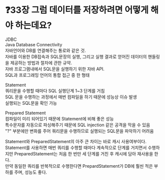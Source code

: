 # ❓33장 그럼 데이터를 저장하려면 어떻게 해야 하는데요?
JDBC<br>
Java Database Connectivity<br>
자바언어와 DB를 연결해주는 통로와 같은 것.<br>
자바를 이용한 DB접속과 SQL문장의 실행, 그리고 실행 결과로 얻어진 데이터의 핸들링을 제공하는 방법과 절차에 관한 규약.<br>
자바 프로그램내에서 SQL문을 실행하기 위한 자바 API.<br>
SQL과 프로그래밍 언어의 통합 접근 중 한 형태<br>

Statement<br>
쿼리문을 수행할 때마다 SQL 실행단계 1~3 단계를 거침<br>
SQL 문을 수행하는 과정에서 매번 컴파일을 하기 때문에 성능상 이슈 발생<br>
실행되는 SQL문을 확인 가능<br>

Prepared Statement<br>
컴파일이 미리 되어있기 때문에 Statement에 비해 좋은 성능<br>
특수문자를 자동으로 파싱해주기 때문에 SQL injection 같은 공격을 막을 수 있음<br>
"?" 부분에만 변화를 주어 쿼리문을 수행하므로 실행되는 SQL문을 파악하기 어려움<br>

Statement와 PreparedStatement의 아주 큰 차이는 바로 캐시 사용여부이다.<br>
Statement를 사용하면 매번 쿼리를 수행할 때마다 계속적으로 단계를 거치면서 수행하지만 PreparedStatement는 처음 한 번만 세 단계를 거친 후 캐시에 담아 재사용을 한다. <br>
만약 동일한 쿼리를 반복적으로 수행한다면 PrepardStatement가 DB에 훨씬 적은 부하를 주며, 성능도 좋다.<br>
